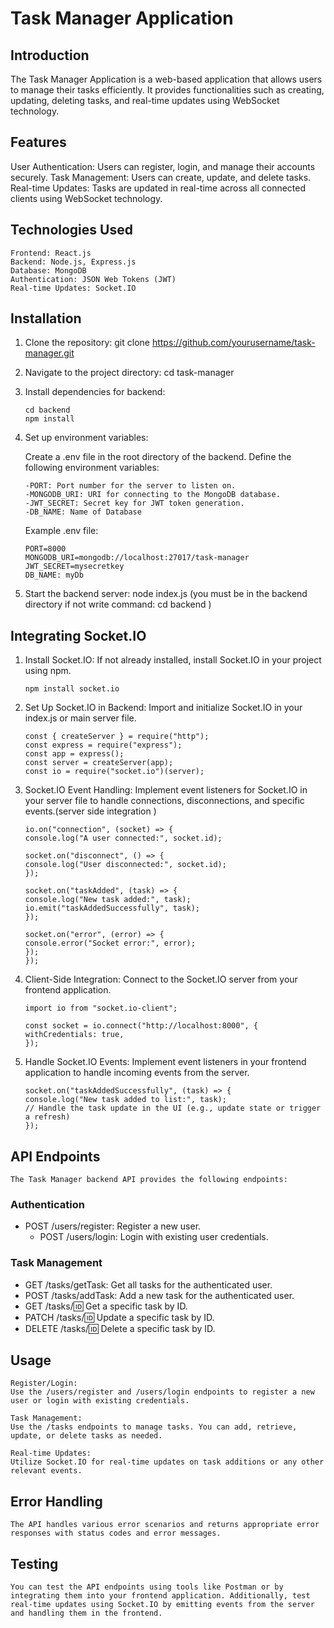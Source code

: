 # Task Manager Application

## Introduction

The Task Manager Application is a web-based application that allows users to manage their tasks efficiently. It provides functionalities such as creating, updating, deleting tasks, and real-time updates using WebSocket technology.

## Features

User Authentication: Users can register, login, and manage their accounts securely.
Task Management: Users can create, update, and delete tasks.
Real-time Updates: Tasks are updated in real-time across all connected clients using WebSocket technology.

## Technologies Used

    Frontend: React.js
    Backend: Node.js, Express.js
    Database: MongoDB
    Authentication: JSON Web Tokens (JWT)
    Real-time Updates: Socket.IO

## Installation

1.  Clone the repository:
    git clone https://github.com/yourusername/task-manager.git

2.  Navigate to the project directory:
    cd task-manager

3.  Install dependencies for backend:

    ```
    cd backend
    npm install
    ```

4.  Set up environment variables:

    Create a .env file in the root directory of the backend. Define the following environment variables:

        -PORT: Port number for the server to listen on.
        -MONGODB_URI: URI for connecting to the MongoDB database.
        -JWT_SECRET: Secret key for JWT token generation.
        -DB_NAME: Name of Database

    Example .env file:

        PORT=8000
        MONGODB_URI=mongodb://localhost:27017/task-manager
        JWT_SECRET=mysecretkey
        DB_NAME: myDb

5.  Start the backend server:
    node index.js (you must be in the backend directory if not write command: cd backend )

## Integrating Socket.IO

1.  Install Socket.IO: If not already installed, install Socket.IO in your project using npm.

    ```
    npm install socket.io
    ```

2.  Set Up Socket.IO in Backend: Import and initialize Socket.IO in your index.js or main server file.
    ```
    const { createServer } = require("http");
    const express = require("express");
    const app = express();
    const server = createServer(app);
    const io = require("socket.io")(server);
    ```
3.  Socket.IO Event Handling: Implement event listeners for Socket.IO in your server file to handle connections, disconnections, and specific events.(server side integration )

    ```
    io.on("connection", (socket) => {
    console.log("A user connected:", socket.id);

    socket.on("disconnect", () => {
    console.log("User disconnected:", socket.id);
    });

    socket.on("taskAdded", (task) => {
    console.log("New task added:", task);
    io.emit("taskAddedSuccessfully", task);
    });

    socket.on("error", (error) => {
    console.error("Socket error:", error);
    });
    });
    ```

4.  Client-Side Integration: Connect to the Socket.IO server from your frontend application.

    ```
    import io from "socket.io-client";

    const socket = io.connect("http://localhost:8000", {
    withCredentials: true,
    });
    ```

5.  Handle Socket.IO Events: Implement event listeners in your frontend application to handle incoming events from the server.
    ```
    socket.on("taskAddedSuccessfully", (task) => {
    console.log("New task added to list:", task);
    // Handle the task update in the UI (e.g., update state or trigger a refresh)
    });
    ```

## API Endpoints

    The Task Manager backend API provides the following endpoints:

### Authentication

- POST /users/register: Register a new user.
  - POST /users/login: Login with existing user credentials.

### Task Management

- GET /tasks/getTask: Get all tasks for the authenticated user.
- POST /tasks/addTask: Add a new task for the authenticated user.
- GET /tasks/:id: Get a specific task by ID.
- PATCH /tasks/:id: Update a specific task by ID.
- DELETE /tasks/:id: Delete a specific task by ID.

## Usage

    Register/Login:
    Use the /users/register and /users/login endpoints to register a new user or login with existing credentials.

    Task Management:
    Use the /tasks endpoints to manage tasks. You can add, retrieve, update, or delete tasks as needed.

    Real-time Updates:
    Utilize Socket.IO for real-time updates on task additions or any other relevant events.

## Error Handling

    The API handles various error scenarios and returns appropriate error responses with status codes and error messages.

## Testing

    You can test the API endpoints using tools like Postman or by integrating them into your frontend application. Additionally, test real-time updates using Socket.IO by emitting events from the server and handling them in the frontend.
